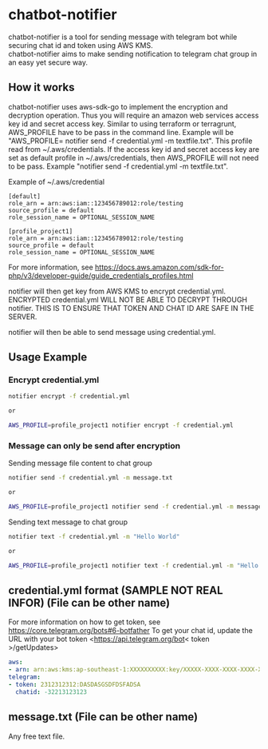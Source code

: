 # chatbot-notifier

chatbot-notifier is a tool for sending message with telegram bot while securing chat id and token using AWS KMS.<br/>
chatbot-notifier aims to make sending notification to telegram chat group in an easy yet secure way.

## How it works

chatbot-notifier uses aws-sdk-go to implement the encryption and decryption operation. Thus you will require an amazon web services access key id and secret access key. Similar to using terraform or terragrunt, AWS_PROFILE have to be pass in the command line. Example will be "AWS_PROFILE=<PROFILE NAME> notifier send -f credential.yml -m textfile.txt". This profile read from ~/.aws/credentials. If the access key id and secret access key are set as default profile in ~/.aws/credentials, then AWS_PROFILE will not need to be pass. Example "notifier send -f credential.yml -m textfile.txt".

Example of ~/.aws/credential

```aws
[default]
role_arn = arn:aws:iam::123456789012:role/testing
source_profile = default
role_session_name = OPTIONAL_SESSION_NAME

[profile_project1]
role_arn = arn:aws:iam::123456789012:role/testing
source_profile = default
role_session_name = OPTIONAL_SESSION_NAME
```

For more information, see <https://docs.aws.amazon.com/sdk-for-php/v3/developer-guide/guide_credentials_profiles.html> 

notifier will then get key from AWS KMS to encrypt credential.yml. ENCRYPTED credential.yml WILL NOT BE ABLE TO DECRYPT THROUGH notifier. THIS IS TO ENSURE THAT TOKEN AND CHAT ID ARE SAFE IN THE SERVER. <br/>

notifier will then be able to send message using credential.yml. <br/>

## Usage Example

### Encrypt credential.yml

```bash
notifier encrypt -f credential.yml

or

AWS_PROFILE=profile_project1 notifier encrypt -f credential.yml
```

### Message can only be send after encryption

Sending message file content to chat group

```bash
notifier send -f credential.yml -m message.txt

or

AWS_PROFILE=profile_project1 notifier send -f credential.yml -m message.txt

```

Sending text message to chat group

```bash
notifier text -f credential.yml -m "Hello World"

or

AWS_PROFILE=profile_project1 notifier text -f credential.yml -m "Hello World"

```

## credential.yml format (SAMPLE NOT REAL INFOR) (File can be other name)

For more information on how to get token, see <https://core.telegram.org/bots#6-botfather>
To get your chat id, update the URL with your bot token <https://api.telegram.org/bot< token >/getUpdates>

```yaml
aws:
- arn: arn:aws:kms:ap-southeast-1:XXXXXXXXXX:key/XXXXX-XXXX-XXXX-XXXX-XXXXXXXXXXX
telegram:
- token: 2312312312:DASDASGSDFDSFADSA
  chatid: -32213123123
```

## message.txt (File can be other name)

Any free text file.
